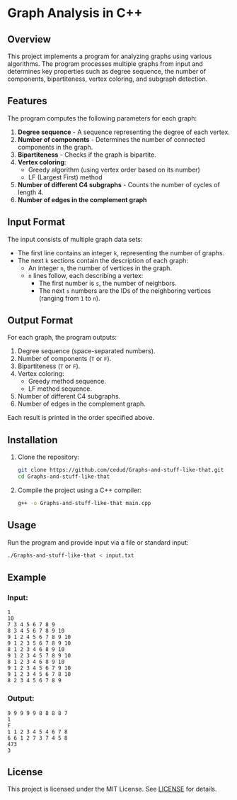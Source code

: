 # Graph Analysis in C++

## Overview
This project implements a program for analyzing graphs using various algorithms. The program processes multiple graphs from input and determines key properties such as degree sequence, the number of components, bipartiteness, vertex coloring, and subgraph detection.

## Features
The program computes the following parameters for each graph:

1. **Degree sequence** - A sequence representing the degree of each vertex.
2. **Number of components** - Determines the number of connected components in the graph.
3. **Bipartiteness** - Checks if the graph is bipartite.
4. **Vertex coloring**:
   - Greedy algorithm (using vertex order based on its number)
   - LF (Largest First) method
5. **Number of different C4 subgraphs** - Counts the number of cycles of length 4.
6. **Number of edges in the complement graph**

## Input Format
The input consists of multiple graph data sets:
- The first line contains an integer `k`, representing the number of graphs.
- The next `k` sections contain the description of each graph:
  - An integer `n`, the number of vertices in the graph.
  - `n` lines follow, each describing a vertex:
    - The first number is `s`, the number of neighbors.
    - The next `s` numbers are the IDs of the neighboring vertices (ranging from `1` to `n`).

## Output Format
For each graph, the program outputs:

1. Degree sequence (space-separated numbers).
2. Number of components (`T` or `F`).
3. Bipartiteness (`T` or `F`).
4. Vertex coloring:
   - Greedy method sequence.
   - LF method sequence.
5. Number of different C4 subgraphs.
6. Number of edges in the complement graph.

Each result is printed in the order specified above.

## Installation
1. Clone the repository:
   ```sh
   git clone https://github.com/cedud/Graphs-and-stuff-like-that.git
   cd Graphs-and-stuff-like-that
   ```
2. Compile the project using a C++ compiler:
   ```sh
   g++ -o Graphs-and-stuff-like-that main.cpp
   ```

## Usage
Run the program and provide input via a file or standard input:
```sh
./Graphs-and-stuff-like-that < input.txt
```

## Example
### Input:
```
1
10
7 3 4 5 6 7 8 9
8 3 4 5 6 7 8 9 10
9 1 2 4 5 6 7 8 9 10
9 1 2 3 5 6 7 8 9 10
8 1 2 3 4 6 8 9 10
9 1 2 3 4 5 7 8 9 10
8 1 2 3 4 6 8 9 10
9 1 2 3 4 5 6 7 9 10
9 1 2 3 4 5 6 7 8 10
8 2 3 4 5 6 7 8 9
```
### Output:
```
9 9 9 9 9 8 8 8 8 7 
1
F
1 1 2 3 4 5 4 6 7 8 
6 6 1 2 7 3 7 4 5 8 
473
3
```

## License
This project is licensed under the MIT License. See [LICENSE](LICENSE) for details.
